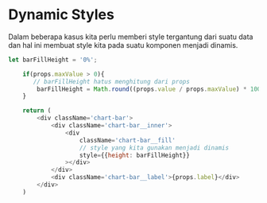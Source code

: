 # Dynamic Styles

Dalam beberapa kasus kita perlu memberi style tergantung dari suatu data dan hal ini membuat style kita pada suatu komponen menjadi dinamis.

```js
let barFillHeight = '0%';

    if(props.maxValue > 0){
       // barFillHeight hatus menghitung dari props
        barFillHeight = Math.round((props.value / props.maxValue) * 100) + '%';
    }

    return (
        <div className='chart-bar'>
            <div className='chart-bar__inner'>
                <div
                    className='chart-bar__fill'
                    // style yang kita gunakan menjadi dinamis
                    style={{height: barFillHeight}}
                ></div>
            </div>
            <div className='chart-bar__label'>{props.label}</div>
        </div>
    )
```